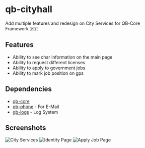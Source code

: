 # qb-cityhall
Add multiple features and redesign on City Services for QB-Core Framework 🇵🇹

## Features
- Ability to see char information on the main page
- Ability to request different licenses
- Ability to apply to government jobs
- Ability to mark job position on gps

## Dependencies
- [qb-core](https://github.com/qbcore-framework/qb-core)
- [qb-phone](https://github.com/qbcore-framework/qb-phone) - For E-Mail
- [qb-logs](https://github.com/qbcore-framework/qb-logs) - Log System

## Screenshots
![City Services](https://i.imgur.com/5r3xFAE.png)
![Identity Page](https://i.imgur.com/P7eKh0A.png)
![Apply Job Page](https://i.imgur.com/Rarrcu4.png)
